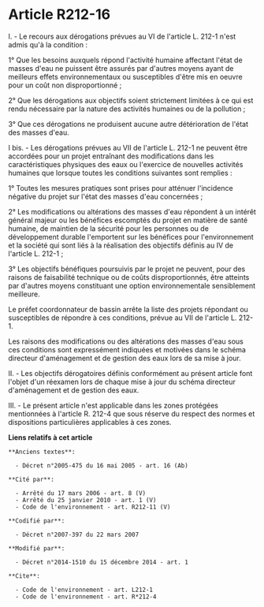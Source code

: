 # Article R212-16

I. - Le recours aux dérogations prévues au VI de l'article L. 212-1 n'est admis qu'à la condition : 

1° Que les besoins auxquels répond l'activité humaine affectant l'état de masses d'eau ne puissent être assurés par d'autres
moyens ayant de meilleurs effets environnementaux ou susceptibles d'être mis en oeuvre pour un coût non disproportionné ; 

2° Que les dérogations aux objectifs soient strictement limitées à ce qui est rendu nécessaire par la nature des activités
humaines ou de la pollution ; 

3° Que ces dérogations ne produisent aucune autre détérioration de l'état des masses d'eau. 

I bis. - Les dérogations prévues au VII de l'article L. 212-1 ne peuvent être accordées pour un projet entraînant des
modifications dans les caractéristiques physiques des eaux ou l'exercice de nouvelles activités humaines que lorsque toutes
les conditions suivantes sont remplies :

1° Toutes les mesures pratiques sont prises pour atténuer l'incidence négative du projet sur l'état des masses d'eau
concernées ;

2° Les modifications ou altérations des masses d'eau répondent à un intérêt général majeur ou les bénéfices escomptés du
projet en matière de santé humaine, de maintien de la sécurité pour les personnes ou de développement durable l'emportent sur
les bénéfices pour l'environnement et la société qui sont liés à la réalisation des objectifs définis au IV de l'article L.
212-1 ;

3° Les objectifs bénéfiques poursuivis par le projet ne peuvent, pour des raisons de faisabilité technique ou de coûts
disproportionnés, être atteints par d'autres moyens constituant une option environnementale sensiblement meilleure.

Le préfet coordonnateur de bassin arrête la liste des projets répondant ou susceptibles de répondre à ces conditions, prévue
au VII de l'article L. 212-1.

Les raisons des modifications ou des altérations des masses d'eau sous ces conditions sont expressément indiquées et motivées
dans le schéma directeur d'aménagement et de gestion des eaux lors de sa mise à jour. 

II. - Les objectifs dérogatoires définis conformément au présent article font l'objet d'un réexamen lors de chaque mise à
jour du schéma directeur d'aménagement et de gestion des eaux. 

III. - Le présent article n'est applicable dans les zones protégées mentionnées à l'article R. 212-4 que sous réserve du
respect des normes et dispositions particulières applicables à ces zones.

**Liens relatifs à cet article**

	**Anciens textes**:

	  - Décret n°2005-475 du 16 mai 2005 - art. 16 (Ab)

	**Cité par**:

	  - Arrêté du 17 mars 2006 - art. 8 (V)
	  - Arrêté du 25 janvier 2010 - art. 1 (V)
	  - Code de l'environnement - art. R212-11 (V)

	**Codifié par**:

	  - Décret n°2007-397 du 22 mars 2007

	**Modifié par**:

	  - Décret n°2014-1510 du 15 décembre 2014 - art. 1

	**Cite**:

	  - Code de l'environnement - art. L212-1
	  - Code de l'environnement - art. R*212-4
